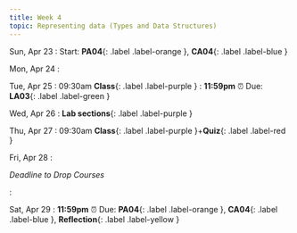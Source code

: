 ```yaml
---
title: Week 4
topic: Representing data (Types and Data Structures)
---
```

Sun, Apr 23
: Start: **PA04**{: .label .label-orange }, **CA04**{: .label .label-blue }


Mon, Apr 24
: 

Tue, Apr 25
: 09:30am **Class**{: .label .label-purple }
: **11:59pm**  ⏰  Due: **LA03**{: .label .label-green }


Wed, Apr 26
: **Lab sections**{: .label .label-purple }


Thu, Apr 27
: 09:30am **Class**{: .label .label-purple }+**Quiz**{: .label .label-red }


Fri, Apr 28
: <p class="text-grey-dk-000 mb-0"><em>Deadline to Drop Courses</em></p>

: 

Sat, Apr 29
: **11:59pm**  ⏰  Due: **PA04**{: .label .label-orange }, **CA04**{: .label .label-blue }, **Reflection**{: .label .label-yellow }


